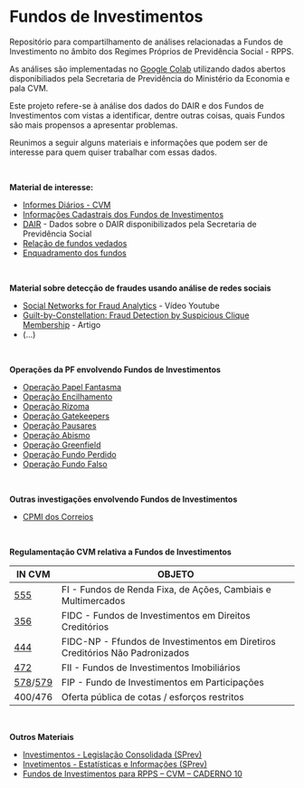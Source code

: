 # Fundos de Investimentos

Repositório para compartilhamento de análises relacionadas a Fundos de Investimento no âmbito dos Regimes Próprios de Previdência Social - RPPS. 

As análises são implementadas no [Google Colab](https://colab.research.google.com/) utilizando dados abertos disponibiliados pela Secretaria de Previdência do Ministério da Economia e pala CVM.

Este projeto refere-se à análise dos dados do DAIR e dos Fundos de Investimentos com vistas a identificar, dentre outras coisas, quais Fundos são mais propensos a apresentar problemas.

Reunimos a seguir alguns materiais e informações que podem ser de interesse para quem quiser trabalhar com essas dados.

</br>

**Material de interesse:**

* [Informes Diários - CVM](http://dados.cvm.gov.br/dataset/fi-doc-inf_diario)    
* [Informações Cadastrais dos Fundos de Investimentos](http://dados.cvm.gov.br/dataset/fie-cad)
* [DAIR](http://www.previdencia.gov.br/dados-abertos/estatisticas-e-informacoes-dos-rpps/) - Dados sobre o DAIR disponibilizados pela Secretaria de Previdência Social
* [Relação de fundos vedados](http://sa.previdencia.gov.br/site/2018/12/FUNDOS-VEDADOS-CARTEIRA-DOS-FUNDOS-21122018.pdf)    
* [Enquadramento dos fundos](http://sa.previdencia.gov.br/site/2020/03/Planilha-Consolidada031220.xlsx)   
    
</br>

**Material sobre detecção de fraudes usando análise de redes sociais**

* [Social Networks for Fraud Analytics](https://youtu.be/XYk4Xtad0Bg) - Vídeo Youtube     
* [Guilt-by-Constellation: Fraud Detection by Suspicious Clique Membership](https://www.andrew.cmu.edu/user/lakoglu/pubs/Guilt-by-Constellation-FraudDetectionbySuspiciousCliqueMemberships.pdf) - Artigo    
* (...)   

</br>

**Operações da PF envolvendo Fundos de Investimentos**

* [Operação Papel Fantasma](http://www.pf.gov.br/agencia/noticias/2017/07/pf-deflagra-operacao-contra-fraudes-em-previdencias-municipais)    
* [Operação Encilhamento](http://www.mpf.mp.br/sp/sala-de-imprensa/noticias-sp/alvos-de-denuncia-do-mpf-empresarios-viram-reus-por-fraudes-milionarias-a-institutos-municipais-de-previdencia)    
* [Operação Rizoma](https://pt.wikipedia.org/wiki/Opera%C3%A7%C3%A3o_Rizoma)    
* [Operação Gatekeepers](http://www.pf.gov.br/agencia/noticias/2018/04/pf-combate-fraudes-envolvendo-fundos-de-pensao)    
* [Operação Pausares](http://www.mpf.mp.br/df/sala-de-imprensa/noticias-df/operacao-pausare-acao-do-mpf-e-da-pf-mira-organizacao-criminosa-que-agiu-no-postalis)    
* [Operação Abismo](http://www.previdencia.gov.br/2018/10/descoberta-fraude-em-regime-de-previdencia-de-servidores-publicos-em-pernambuco/)   
* [Operação Greenfield](https://g1.globo.com/sao-paulo/noticia/pf-realiza-2-fase-da-operacao-greenfield-que-investiga-fraudes-em-fundos-de-pensao.ghtml)   
* [Operação Fundo Perdido](https://politica.estadao.com.br/blogs/fausto-macedo/procuradoria-aponta-11-investimentos-ruinosos-no-fundo-de-pensao-dos-ferroviarios/)   
* [Operação Fundo Falso](http://www.pf.gov.br/agencia/noticias/2014/03/operacao-fundo-falso-combate-grupo-que-fraudava-fundos-de-pensao-municipais)

</br>

**Outras investigações envolvendo Fundos de Investimentos**

* [CPMI dos Correios](https://www2.senado.leg.br/bdsf/handle/id/84897)    


</br>

**Regulamentação CVM relativa a Fundos de Investimentos**

IN CVM | OBJETO
-------|-------------------------------------------------------------
[555](http://www.cvm.gov.br/export/sites/cvm/legislacao/instrucoes/anexos/500/inst555.pdf)    | FI - Fundos de Renda Fixa, de Ações, Cambiais e Multimercados
[356](http://www.cvm.gov.br/export/sites/cvm/legislacao/instrucoes/anexos/300/inst356consolid.pdf)    | FIDC - Fundos de Investimentos em Direitos Creditórios
[444](http://www.cvm.gov.br/export/sites/cvm/legislacao/instrucoes/anexos/400/inst444.pdf)    | FIDC-NP - Ffundos de Investimentos em Diretiros Creditórios Não Padronizados
[472](http://www.cvm.gov.br/export/sites/cvm/legislacao/instrucoes/anexos/400/inst472consolid.pdf)    | FII - Fundos de Investimentos Imobiliários
[578](http://www.cvm.gov.br/export/sites/cvm/legislacao/instrucoes/anexos/500/inst578consolid.pdf)/[579](http://www.cvm.gov.br/export/sites/cvm/legislacao/instrucoes/anexos/500/inst579.pdf)| FIP - Fundo de Investimentos em Participações
400/476| Oferta pública de cotas / esforços restritos





</br>

**Outros Materiais**

* [Investimentos - Legislação Consolidada (SPrev)](http://www.previdencia.gov.br/regimes-proprios/investimentos-do-rpps/investimento-legislacao-consolidade/)    
* [Invetimentos - Estatísticas e Informações (SPrev)](http://www.previdencia.gov.br/regimes-proprios/investimentos-do-rpps/investimento-estatisticas-e-informacoes/)    
* [Fundos de Investimentos para RPPS – CVM – CADERNO 10](http://sa.previdencia.gov.br/site/2016/08/CVM-Caderno-10semISBNparaimpressao.pdf)    

